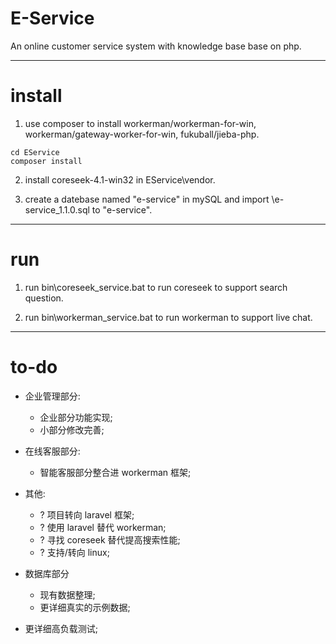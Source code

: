 # E-Service

An online customer service system with knowledge base base on php.

---

# install

1. use composer to install workerman/workerman-for-win, workerman/gateway-worker-for-win, fukuball/jieba-php.

```
cd EService
composer install
```

2. install coreseek-4.1-win32 in EService\vendor.

3. create a datebase named "e-service" in mySQL and import \e-service_1.1.0.sql to "e-service".

---

# run

1. run bin\coreseek_service.bat to run coreseek to support search question.

2. run bin\workerman_service.bat to run workerman to support live chat.

---

# to-do

- 企业管理部分:
  - 企业部分功能实现;
  - 小部分修改完善;

- 在线客服部分:
  - 智能客服部分整合进 workerman 框架;

- 其他:
  - ? 项目转向 laravel 框架;
  - ? 使用 laravel 替代 workerman;
  - ? 寻找 coreseek 替代提高搜索性能;
  - ? 支持/转向 linux;

- 数据库部分
  - 现有数据整理;
  - 更详细真实的示例数据;

- 更详细高负载测试;
